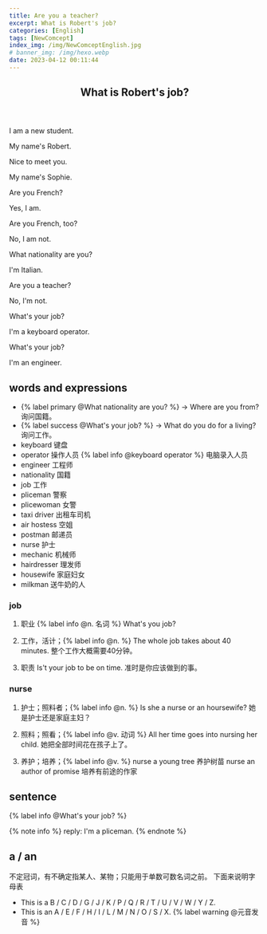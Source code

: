 ```yaml
---
title: Are you a teacher?
excerpt: What is Robert's job?
categories: [English]
tags: [NewComcept]
index_img: /img/NewComceptEnglish.jpg
# banner_img: /img/hexo.webp
date: 2023-04-12 00:11:44
---
```


<article class="the-dialogue">
	<header>
    	<h2>What is Robert's job?</h2>
    </header>
    <p class="sender" title="Robert">I am a new student.</p>
    <p class="sender" title="Robert">My name's Robert.</p>
    <p class="responder" title="Sophie">Nice to meet you.</p>
    <p class="responder" title="Sophie">My name's Sophie.</p>
    <p class="sender" title="Robert">Are you French?</p>
    <p class="responder" title="Sophie">Yes, I am.</p>
    <p class="responder" title="Sophie">Are you French, too?</p>
    <p class="sender" title="Robert">No, I am not.</p>
    <p class="responder" title="Sophie">What nationality are you?</p>
    <p class="sender" title="Robert">I'm Italian.</p>
    <p class="sender" title="Robert">Are you a teacher?</p>
    <p class="responder" title="Sophie">No, I'm not.</p>
    <p class="sender" title="Robert">What's your job?</p>
    <p class="responder" title="Sophie">I'm a keyboard operator.</p>
    <p class="responder" title="Sophie">What's your job?</p>
    <p class="sender" title="Robert">I'm an engineer.</p>
</article>

## words and expressions

- {% label primary @What nationality are you? %} -> Where are you from? 询问国籍。
- {% label success @What's your job? %} -> What do you do for a living? 询问工作。
- keyboard 键盘
- operator 操作人员  {% label info @keyboard operator %} 电脑录入人员
- engineer 工程师
- nationality 国籍
- job 工作
- pliceman 警察
- plicewoman 女警
- taxi driver 出租车司机
- air hostess 空姐
- postman 邮递员
- nurse 护士
- mechanic 机械师
- hairdresser 理发师
- housewife 家庭妇女
- milkman 送牛奶的人

### job

1. 职业 {% label info @n. 名词 %}
What's you job?

2. 工作，活计；{% label info @n. %}
The whole job takes about 40 minutes. 整个工作大概需要40分钟。

3. 职责
Is't your job to be on time. 准时是你应该做到的事。

### nurse

1. 护士；照料者；{% label info @n. %}
Is she a nurse or an hoursewife? 她是护士还是家庭主妇？

2. 照料；照看；{% label info @v. 动词 %}
All her time goes into nursing her child. 她把全部时间花在孩子上了。

3. 养护；培养；{% label info @v. %}
nurse a young tree 养护树苗
nurse an author of promise 培养有前途的作家

## sentence

{% label info @What's your job? %}

{% note info %}
reply: I'm a pliceman.
{% endnote %}

## a / an

不定冠词，有不确定指某人、某物；只能用于单数可数名词之前。
下面来说明字母表

- This is a B / C / D / G / J / K / P / Q / R / T / U / V / W / Y / Z.
- This is an A / E / F / H / I / L / M / N / O / S / X. {% label warning @元音发音 %}